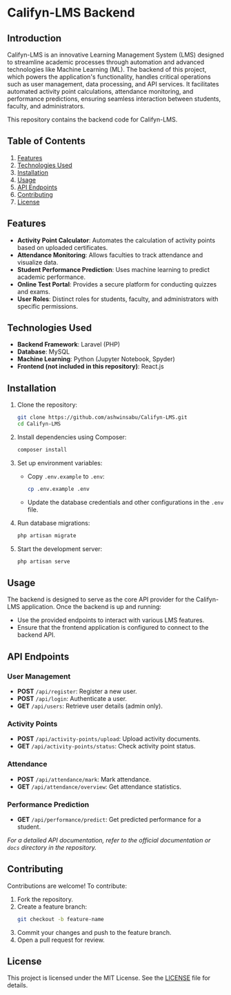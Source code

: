 
# Califyn-LMS Backend

## Introduction

Califyn-LMS is an innovative Learning Management System (LMS) designed to streamline academic processes through automation and advanced technologies like Machine Learning (ML). The backend of this project, which powers the application's functionality, handles critical operations such as user management, data processing, and API services. It facilitates automated activity point calculations, attendance monitoring, and performance predictions, ensuring seamless interaction between students, faculty, and administrators.

This repository contains the backend code for Califyn-LMS.

## Table of Contents

1. [Features](#features)
2. [Technologies Used](#technologies-used)
3. [Installation](#installation)
4. [Usage](#usage)
5. [API Endpoints](#api-endpoints)
6. [Contributing](#contributing)
7. [License](#license)

## Features

- **Activity Point Calculator**: Automates the calculation of activity points based on uploaded certificates.
- **Attendance Monitoring**: Allows faculties to track attendance and visualize data.
- **Student Performance Prediction**: Uses machine learning to predict academic performance.
- **Online Test Portal**: Provides a secure platform for conducting quizzes and exams.
- **User Roles**: Distinct roles for students, faculty, and administrators with specific permissions.

## Technologies Used

- **Backend Framework**: Laravel (PHP)
- **Database**: MySQL
- **Machine Learning**: Python (Jupyter Notebook, Spyder)
- **Frontend (not included in this repository)**: React.js

## Installation

1. Clone the repository:
   ```bash
   git clone https://github.com/ashwinsabu/Califyn-LMS.git
   cd Califyn-LMS
   ```

2. Install dependencies using Composer:
   ```bash
   composer install
   ```

3. Set up environment variables:
   - Copy `.env.example` to `.env`:
     ```bash
     cp .env.example .env
     ```
   - Update the database credentials and other configurations in the `.env` file.

4. Run database migrations:
   ```bash
   php artisan migrate
   ```

5. Start the development server:
   ```bash
   php artisan serve
   ```

## Usage

The backend is designed to serve as the core API provider for the Califyn-LMS application. Once the backend is up and running:
- Use the provided endpoints to interact with various LMS features.
- Ensure that the frontend application is configured to connect to the backend API.

## API Endpoints

### User Management
- **POST** `/api/register`: Register a new user.
- **POST** `/api/login`: Authenticate a user.
- **GET** `/api/users`: Retrieve user details (admin only).

### Activity Points
- **POST** `/api/activity-points/upload`: Upload activity documents.
- **GET** `/api/activity-points/status`: Check activity point status.

### Attendance
- **POST** `/api/attendance/mark`: Mark attendance.
- **GET** `/api/attendance/overview`: Get attendance statistics.

### Performance Prediction
- **GET** `/api/performance/predict`: Get predicted performance for a student.

_For a detailed API documentation, refer to the official documentation or `docs` directory in the repository._

## Contributing

Contributions are welcome! To contribute:
1. Fork the repository.
2. Create a feature branch:
   ```bash
   git checkout -b feature-name
   ```
3. Commit your changes and push to the feature branch.
4. Open a pull request for review.

## License

This project is licensed under the MIT License. See the [LICENSE](LICENSE) file for details.
